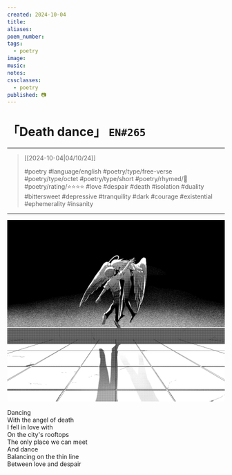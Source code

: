 ```yaml
---
created: 2024-10-04
title:
aliases:
poem_number:
tags:
  - poetry
image:
music:
notes:
cssclasses:
  - poetry
published: 📷
---
```

# 「Death dance」 `EN#265`

---

> [[2024-10-04|04/10/24]]
> 
> #poetry 
> #language/english 
> #poetry/type/free-verse #poetry/type/octet #poetry/type/short 
> #poetry/rhymed/🔴 
> #poetry/rating/⭐⭐⭐⭐ 
> #love #despair #death #isolation #duality #bittersweet #depressive #tranquility #dark #courage #existential #ephemerality #insanity 

---

![poem-death_dance](../!art/poem-death_dance.jpg)


Dancing  
With the angel of death  
I fell in love with  
On the city's rooftops  
The only place we can meet  
And dance  
Balancing on the thin line  
Between love and despair